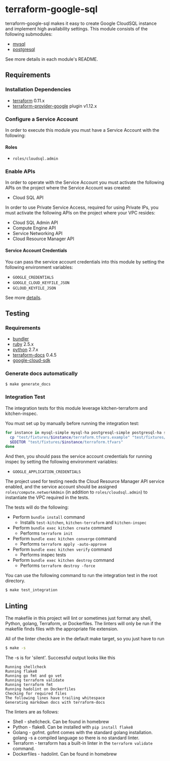 # terraform-google-sql

terraform-google-sql makes it easy to create Google CloudSQL instance and implement high availability settings.
This module consists of the following submodules:

- [mysql](./modules/mysql)
- [postgresql](./modules/postgresql)

See more details in each module's README.

## Requirements

### Installation Dependencies

- [terraform](https://www.terraform.io/downloads.html) 0.11.x
- [terraform-provider-google](https://github.com/terraform-providers/terraform-provider-google) plugin v1.12.x

### Configure a Service Account

In order to execute this module you must have a Service Account with the following:

#### Roles

- `roles/cloudsql.admin`

### Enable APIs

In order to operate with the Service Account you must activate the following APIs on the project where the Service Account was created:

- Cloud SQL API

In order to use Private Service Access, required for using Private IPs, you must activate
the following APIs on the project where your VPC resides:

- Cloud SQL Admin API
- Compute Engine API
- Service Networking API
- Cloud Resource Manager API

#### Service Account Credentials

You can pass the service account credentials into this module by setting the following environment variables:

* `GOOGLE_CREDENTIALS`
* `GOOGLE_CLOUD_KEYFILE_JSON`
* `GCLOUD_KEYFILE_JSON`

See more [details](https://www.terraform.io/docs/providers/google/provider_reference.html#configuration-reference).

## Testing

### Requirements

- [bundler](https://bundler.io/)
- [ruby](https://www.ruby-lang.org/) 2.5.x
- [python](https://www.python.org/getit/) 2.7.x
- [terraform-docs](https://github.com/segmentio/terraform-docs) 0.4.5
- [google-cloud-sdk](https://cloud.google.com/sdk/)

### Generate docs automatically

```sh
$ make generate_docs
```

### Integration Test

The integration tests for this module leverage kitchen-terraform and kitchen-inspec.

You must set up by manually before running the integration test:

```sh
for instance in mysql-simple mysql-ha postgresql-simple postgresql-ha safer-mysql-simple; do
  cp "test/fixtures/$instance/terraform.tfvars.example" "test/fixtures/$instance/terraform.tfvars"
  $EDITOR "test/fixtures/$instance/terraform.tfvars"
done
```

And then, you should pass the service account credentials for running inspec by setting the following environment variables:

- `GOOGLE_APPLICATION_CREDENTIALS`

The project used for testing needs the Cloud Resource Manager API service enabled, and the service account should be assigned `roles/compute.networkAdmin` (in addition to `roles/cloudsql.admin`) to instantiate the VPC required in the tests.

The tests will do the following:

- Perform `bundle install` command
  - Installs `test-kitchen`, `kitchen-terraform` and `kitchen-inspec`
- Perform `bundle exec kitchen create` command
  - Performs `terraform init`
- Perform `bundle exec kitchen converge` command
  - Performs `terraform apply -auto-approve`
- Perform `bundle exec kitchen verify` command
  - Performs inspec tests
- Perform `bundle exec kitchen destroy` command
  - Performs `terraform destroy -force`

You can use the following command to run the integration test in the root directory.

```sh
$ make test_integration
```

## Linting

The makefile in this project will lint or sometimes just format any shell, Python, golang, Terraform, or Dockerfiles. The linters will only be run if the makefile finds files with the appropriate file extension.

All of the linter checks are in the default make target, so you just have to run

```sh
$ make -s
```

The -s is for 'silent'. Successful output looks like this

```
Running shellcheck
Running flake8
Running go fmt and go vet
Running terraform validate
Running terraform fmt
Running hadolint on Dockerfiles
Checking for required files
The following lines have trailing whitespace
Generating markdown docs with terraform-docs
```

The linters
are as follows:
- Shell - shellcheck. Can be found in homebrew
- Python - flake8. Can be installed with `pip install flake8`
- Golang - gofmt. gofmt comes with the standard golang installation. golang
-s a compiled language so there is no standard linter.
- Terraform - terraform has a built-in linter in the `terraform validate` command.
- Dockerfiles - hadolint. Can be found in homebrew
